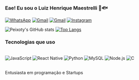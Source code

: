 ### Eae! Eu sou o Luiz Henrique Maestrelli 🌊🐟

[![WhatsApp](https://img.shields.io/badge/WhatsApp-25D366?style=for-the-badge&logo=whatsapp&logoColor=white)](https://wa.me/31992588917)
[![Gmail](https://img.shields.io/badge/Gmail-D14836?style=for-the-badge&logo=gmail&logoColor=white)](mailto:maestrellipeixoto@gmail.com)
[![Gmail](https://img.shields.io/badge/Discord-7289DA?style=for-the-badge&logo=discord&logoColor=white)](https://discordapp.com/users/564859378897911828)
[![Instagram](https://img.shields.io/badge/Instagram-E4405F?style=for-the-badge&logo=instagram&logoColor=white)](https://www.instagram.com/luizmaestrelli_/)

![Peixoty's GitHub stats](https://github-readme-stats.vercel.app/api?username=Peixoty&show_icons=true&theme=tokyonight&locale=pt-br)
[![Top Langs](https://github-readme-stats.vercel.app/api/top-langs/?username=Peixoty)](https://github.com/Peixoty/github-readme-stats)


### Tecnologias que uso

<div style = "display: inline_block"><br/>
    <img align = "center" alt = "JavaScript" src = "https://img.shields.io/badge/JavaScript-F7DF1E?style=for-the-badge&logo=javascript&logoColor=black"/>
    <img align = "center" alt = "React Native" src = "https://img.shields.io/badge/React_Native-20232A?style=for-the-badge&logo=react&logoColor=61DAFB"/>
    <img align = "center" alt = "Python" src = "https://img.shields.io/badge/Python-14354C?style=for-the-badge&logo=python&logoColor=white"/>
    <img align = "center" alt = "MySQL" src = "https://img.shields.io/badge/MySQL-00000F?style=for-the-badge&logo=mysql&logoColor=white"/>
    <img align = "center" alt = "Node.js" src = "https://img.shields.io/badge/Node.js-43853D?style=for-the-badge&logo=node.js&logoColor=white"/>
    <img align = "center" alt = "C" src = "https://img.shields.io/badge/C-00599C?style=for-the-badge&logo=c&logoColor=white"/>
</div><br/>

Entusiasta em programação e Startups
